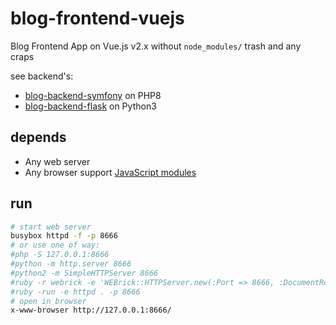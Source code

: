 # blog-frontend-vuejs

Blog Frontend App on Vue.js v2.x without `node_modules/` trash and any craps

see backend's:

 * [blog-backend-symfony](https://github.com/qbbr/blog-backend-symfony) on PHP8
 * [blog-backend-flask](https://github.com/qbbr/blog-backend-flask) on Python3

## depends

 * Any web server
 * Any browser support [JavaScript modules](https://developer.mozilla.org/en-US/docs/Web/JavaScript/Guide/Modules)

## run

```bash
# start web server
busybox httpd -f -p 8666
# or use one of way:
#php -S 127.0.0.1:8666
#python -m http.server 8666
#python2 -m SimpleHTTPServer 8666
#ruby -r webrick -e 'WEBrick::HTTPServer.new(:Port => 8666, :DocumentRoot => Dir.pwd).start'
#ruby -run -e httpd . -p 8666
# open in browser
x-www-browser http://127.0.0.1:8666/
```
